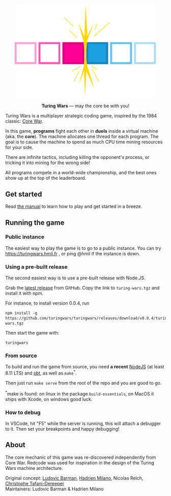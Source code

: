 <p align="center">
    <img src="/resources/logos/turingwars.png" width="450" alt="Turing Wars logo"/>
</p>
<p align="center">
    <strong>Turing Wars</strong> — may the core be with you!
</p>


Turing Wars is a multiplayer strategic coding game, inspired by the 1984 classic: [Core War](https://en.wikipedia.org/wiki/Core_War).

In this game, **programs** fight each other in **duels** inside a virtual machine (aka. the **core**). The machine allocates one thread for each program. The goal is to cause the machine to spend as much CPU time mining resources for your side.

There are infinite tactics, including killing the opponent's process, or tricking it into mining for the wrong side!

All programs compete in a world-wide championship, and the best ones show up at the top of the leaderboard.

## Get started

Read [the manual](https://github.com/turingwars/turingwars/wiki/Player-guide) to learn how to play and get started in a breeze.

## Running the game

### Public instance

The easiest way to play the game is to go to a public instance. You can try https://turingwars.hmil.fr , or ping @hmil if the instance is down.

### Using a pre-built release

The second easiest way is to use a pre-built release with Node.JS.

Grab the [latest release](https://github.com/turingwars/turingwars/releases/latest) from GitHub. Copy the link to `turing-wars.tgz` and install it with npm.

For instance, to install version 0.0.4, run
```
npm install -g https://github.com/turingwars/turingwars/releases/download/v0.0.4/turing-wars.tgz
```

Then start the game with:

```
turingwars
```

### From source

To build and run the game from source, you need **a recent** [NodeJS](https://nodejs.org/) (at least 8.11 LTS) and [sbt](https://www.scala-sbt.org/), as well as `make`<sup>*</sup>.

Then just run `make serve` from the root of the repo and you are good to go.

<sup>*</sup>make is found: on linux in the package `build-essentials`, on MacOS it ships with Xcode, on windows good luck.

### How to debug

In VSCode, hit "F5" while the server is running, this will attach a debugger to it. Then set your breakpoints and happy debugging!

## About

The core mechanic of this game was re-discovered independently from Core War. Redcode was used for inspiration in the design of the Turing Wars machine architecture.

Original concept: [Ludovic Barman](https://lbarman.ch), [Hadrien Milano](https://hmil.fr), Nicolas Reich, [Christophe Tafani-Dereeper](https://christophetd.fr)  
Maintainers: Ludovic Barman & Hadrien Milano
